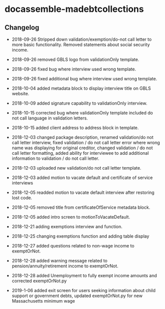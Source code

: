 # docassemble-madebtcollections

## Changelog

* 2018-09-26 Stripped down validation/exemption/do-not call letter to more basic 
  functionality. Removed statements about social security income.
  
* 2018-09-26 removed GBLS logo from validationOnly template.

* 2018-09-26 fixed bug where interview used wrong template.

* 2018-09-26 fixed additional bug where interview used wrong template.

* 2018-10-04 added metadata block to display interview title on GBLS website.

* 2018-10-09 added signature capability to validationOnly interview.

* 2018-10-15 corrected bug where validationOnly template included do not call language
  in validation letters.
  
* 2018-10-15 added client address to address block in template.

* 2018-12-03 changed package description, renamed validation/do not call letter
  interview, fixed validation / do not call letter error where wrong name was displaying for original
  creditor, changed validation / do not call letter formatting, added ability for
  interviewee to add additional information to validation / do not call letter.
  
* 2018-12-03 uploaded new validation/do not call letter template.

* 2018-12-03 added motion to vacate default and certificate of service interviews

* 2018-12-05 readded motion to vacate default interview after restoring lost code.

* 2018-12-05 removed title from certificateOfService metadata block.

* 2018-12-05 added intro screen to motionToVacateDefault.

* 2018-12-21 adding exemptions interview and function.

* 2018-12-25 changing exemptions function and adding table display

* 2018-12-27 added questions related to non-wage income to exemptOrNot.

* 2018-12-28 added warning message related to pension/annuity/retirement income to exemptOrNot.

* 2018-12-28 added Unemployment to fully exempt income amounts and corrected exemptOrNot.py

* 2019-1-06 added exit screen for users seeking information about child support or government debts, updated exemptOrNot.py for new Massachusetts minimum wage